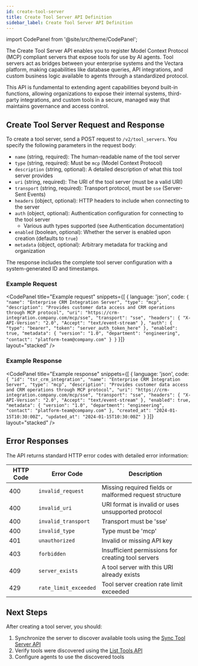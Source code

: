 ```yaml
---
id: create-tool-server
title: Create Tool Server API Definition
sidebar_label: Create Tool Server API Definition
---
```


import CodePanel from '@site/src/theme/CodePanel';

The Create Tool Server API enables you to register Model Context Protocol (MCP) compliant servers that expose tools for use by AI agents. Tool servers act as bridges between your enterprise systems and the Vectara platform, making capabilities like database queries, API integrations, and custom business logic available to agents through a standardized protocol.

This API is fundamental to extending agent capabilities beyond built-in functions, allowing organizations to expose their internal systems, third-party integrations, and custom tools in a secure, managed way that maintains governance and access control.

## Create Tool Server Request and Response

To create a tool server, send a POST request to `/v2/tool_servers`. You specify the following parameters in the request body:

- `name` (string, required): The human-readable name of the tool server
- `type` (string, required): Must be `mcp` (Model Context Protocol)
- `description` (string, optional): A detailed description of what this tool server provides
- `uri` (string, required): The URI of the tool server (must be a valid URI)
- `transport` (string, required): Transport protocol, must be `sse` (Server-Sent Events)
- `headers` (object, optional): HTTP headers to include when connecting to the server
- `auth` (object, optional): Authentication configuration for connecting to the tool server
  - Various auth types supported (see Authentication documentation)
- `enabled` (boolean, optional): Whether the server is enabled upon creation (defaults to `true`)
- `metadata` (object, optional): Arbitrary metadata for tracking and organization

The response includes the complete tool server configuration with a system-generated ID and timestamps.

### Example Request

<CodePanel
  title="Example request"
  snippets={[
    {
      language: 'json',
      code: `{
  "name": "Enterprise CRM Integration Server",
  "type": "mcp",
  "description": "Provides customer data access and CRM operations through MCP protocol",
  "uri": "https://crm-integration.company.com/mcp/sse",
  "transport": "sse",
  "headers": {
    "X-API-Version": "2.0",
    "Accept": "text/event-stream"
  },
  "auth": {
    "type": "bearer",
    "token": "server_auth_token_here"
  },
  "enabled": true,
  "metadata": {
    "version": "1.0",
    "department": "engineering",
    "contact": "platform-team@company.com"
  }
}`
    }]}  
  layout="stacked"
/>

### Example Response

<CodePanel
  title="Example response"
  snippets={[
    {
      language: 'json',
      code: `{
  "id": "tsr_crm_integration",
  "name": "Enterprise CRM Integration Server",
  "type": "mcp",
  "description": "Provides customer data access and CRM operations through MCP protocol",
  "uri": "https://crm-integration.company.com/mcp/sse",
  "transport": "sse",
  "headers": {
    "X-API-Version": "2.0",
    "Accept": "text/event-stream"
  },
  "enabled": true,
  "metadata": {
    "version": "1.0",
    "department": "engineering",
    "contact": "platform-team@company.com"
  },
  "created_at": "2024-01-15T10:30:00Z",
  "updated_at": "2024-01-15T10:30:00Z"
}`
    }]}  
  layout="stacked"
/>

## Error Responses

The API returns standard HTTP error codes with detailed error information:

| HTTP Code | Error Code | Description |
|-----------|------------|-------------|
| 400 | `invalid_request` | Missing required fields or malformed request structure |
| 400 | `invalid_uri` | URI format is invalid or uses unsupported protocol |
| 400 | `invalid_transport` | Transport must be 'sse' |
| 400 | `invalid_type` | Type must be 'mcp' |
| 401 | `unauthorized` | Invalid or missing API key |
| 403 | `forbidden` | Insufficient permissions for creating tool servers |
| 409 | `server_exists` | A tool server with this URI already exists |
| 429 | `rate_limit_exceeded` | Tool server creation rate limit exceeded |

## Next Steps

After creating a tool server, you should:
1. Synchronize the server to discover available tools using the [Sync Tool Server API](/docs/api-reference/agent-apis/tool-server/sync-tool-server)
2. Verify tools were discovered using the [List Tools API](/docs/api-reference/agent-apis/tool/list-tools)
3. Configure agents to use the discovered tools